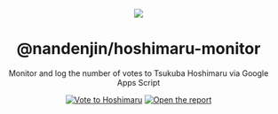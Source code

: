<div align="center">

![](https://user-images.githubusercontent.com/7803255/90980879-ec45ab80-e598-11ea-99dc-7f816da5550a.png)

# @nandenjin/hoshimaru-monitor
Monitor and log the number of votes to Tsukuba Hoshimaru via Google Apps Script

[![Vote to Hoshimaru](https://img.shields.io/badge/vote%20to-hoshimaru-%2306f)](https://www.museum.or.jp/museum-chara/2020/99009)
[![Open the report](https://img.shields.io/badge/Open-the%20report-green)](http://bit.ly/hsmr-monitor-2020)

</div>

